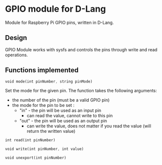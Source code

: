# GPIO module for D-Lang
Module for Raspberry Pi GPIO pins, written in D-Lang.

## Design
GPIO Module works with sysfs and controls the pins through write and read operations.

## Functions implemented
````rust
void mode(int pinNumber, string pinMode)
````
Set the mode for the given pin. The function takes the following arguments:
* the number of the pin (must be a valid GPIO pin)
* the mode for the pin to be set :
    * "in" - the pin will be used as an input pin
        * can read the value, cannot write to this pin
    * "out" - the pin will be used as an output pin 
        * can write the value, does not matter if you read the value (will return the written value)

````rust
int read(int pinNumber)
````

````rust
void write(int pinNumber, int value)
````

````rust
void unexport(int pinNumber)
````

